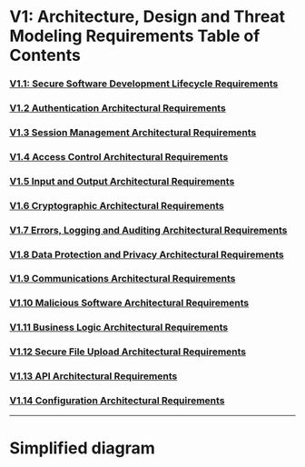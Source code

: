 

# V1: Architecture, Design and Threat Modeling Requirements Table of Contents

### [V1.1: Secure Software Development Lifecycle Requirements](V1.1%20SSDLC.md)
### [V1.2 Authentication Architectural Requirements](v1.2%20AUTH.md)
### [V1.3 Session Management Architectural Requirements](v1.3%20SESSION.md)
### [V1.4 Access Control Architectural Requirements](V1.4%20ACL.md)
### [V1.5 Input and Output Architectural Requirements](V1.5.md)
### [V1.6 Cryptographic Architectural Requirements](V1.5.md)
### [V1.7 Errors, Logging and Auditing Architectural Requirements](V1.5.md)
### [V1.8 Data Protection and Privacy Architectural Requirements](V1.5.md)
### [V1.9 Communications Architectural Requirements](V1.5.md)
### [V1.10 Malicious Software Architectural Requirements](V1.5.md)
### [V1.11 Business Logic Architectural Requirements](V1.5.md)
### [V1.12 Secure File Upload Architectural Requirements](V1.5.md)
### [V1.13 API Architectural Requirements](V1.5.md)
### [V1.14 Configuration Architectural Requirements](V1.5.md)

---
# Simplified diagram
